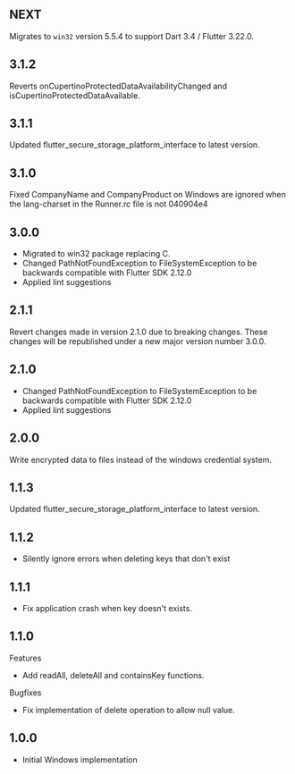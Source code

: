 ## NEXT
Migrates to `win32` version 5.5.4 to support Dart 3.4 / Flutter 3.22.0.

## 3.1.2
Reverts onCupertinoProtectedDataAvailabilityChanged and isCupertinoProtectedDataAvailable.

## 3.1.1
Updated flutter_secure_storage_platform_interface to latest version.

## 3.1.0
Fixed CompanyName and CompanyProduct on Windows are ignored when the lang-charset in the Runner.rc file is not 040904e4

## 3.0.0
- Migrated to win32 package replacing C.
- Changed PathNotFoundException to FileSystemException to be backwards compatible with Flutter SDK 2.12.0
- Applied lint suggestions

## 2.1.1
Revert changes made in version 2.1.0 due to breaking changes.
These changes will be republished under a new major version number 3.0.0.

## 2.1.0
- Changed PathNotFoundException to FileSystemException to be backwards compatible with Flutter SDK 2.12.0
- Applied lint suggestions

## 2.0.0
Write encrypted data to files instead of the windows credential system.

## 1.1.3
Updated flutter_secure_storage_platform_interface to latest version.

## 1.1.2
- Silently ignore errors when deleting keys that don't exist

## 1.1.1
- Fix application crash when key doesn't exists.

## 1.1.0
Features
- Add readAll, deleteAll and containsKey functions.

Bugfixes
- Fix implementation of delete operation to allow null value.

## 1.0.0
- Initial Windows implementation
